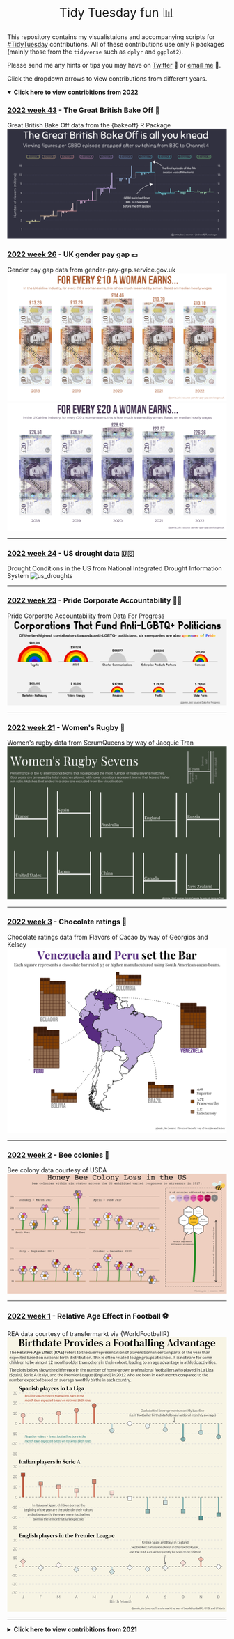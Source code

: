 <h1 style="font-weight:normal" align="center">Tidy Tuesday fun 📊</h1>

This repository contains my visualistaions and accompanying scripts for [#TidyTuesday](https://github.com/rfordatascience/tidytuesday) contributions. All of these contributions use only R packages (mainly those from the `tidyverse` such as `dplyr` and `ggplot2`). 

Please send me any hints or tips you may have on [Twitter](https://twitter.com/Jamie_Bio) 🐥 or [email me](mailto:jhudsonbio@gmail.com) 📧.

Click the dropdown arrows to view contributions from different years.

<details open><summary><b>Click here to view contribitions from 2022</b></summary>

### [2022 week 43](/2022/week_26/) - The Great British Bake Off 🧁

Great British Bake Off data from the {bakeoff} R Package
![gbbo](/2022/week_43/gbbo_27102022.png)
   
### [2022 week 26](/2022/week_26/) - UK gender pay gap 💷

Gender pay gap data from gender-pay-gap.service.gov.uk
![ten_pound](/2022/week_26/gender_pay_gap_1028062022.png)
![twenty_pound](/2022/week_26/gender_pay_gap_20_28062022.png)

----
  
### [2022 week 24](/2022/week_24/) - US drought data 🇺🇸

Drought Conditions in the US from National Integrated Drought Information System
![us_droughts](/2022/week_24/drought_severity_15062022.gif)

----
  
### [2022 week 23](/2022/week_23/) - Pride Corporate Accountability 🏳️‍🌈

Pride Corporate Accountability from Data For Progress
![pride_hypocrites](/2022/week_23/pride_politicians_11062022.png)

----
  
### [2022 week 21](/2022/week_21/) - Women's Rugby 🏉

Women's rugby data from ScrumQueens by way of Jacquie Tran
![rugby_sevens](/2022/week_21/womens_rugby_25052022.png)

----

### [2022 week 3](/2022/week_3/) - Chocolate ratings 🍫

Chocolate ratings data from Flavors of Cacao by way of Georgios and Kelsey
![choc_rating](/2022/week_3/choc_ratings_21012022.png)

----
  
### [2022 week 2](/2022/week_2/) - Bee colonies 🐝

Bee colony data  courtesy of USDA
![bee_colonies](/2022/week_2/bee_colonies_13012022.png)

----

### [2022 week 1](/2022/week_1/) - Relative Age Effect in Football ⚽️

REA data courtesy of transfermarkt via {WorldFootballR}
![football_rae](/2022/week_1/football_rae_09012022.png)

----
</details>

<details><summary><b>Click here to view contribitions from 2021</b></summary>

### [2021 week 52](/2021/week_52/) - Starbucks Coffees ☕️

Starbucks data courtesy of PythonCoderUnicorn and Starbucks Coffee Company
![starbucks](/2021/week_52/starbucks_21122021.png)

----

### [2021 week 51](/2021/week_51/) - Spice Girls 🇬🇧🎤

Spice Girls data courtesy of Jacquie Tran by way of Spotify and Genius
![spice_girls](/2021/week_51/spice_girls_15122021.png)

----

### [2021 week 50](/2021/week_50/) - World Spider Database 🕷

Spider data courtesy of World Spider Database
![spider](/2021/week_50/spiders_07122021.png)

----

### [2021 week 49](/2021/week_49/) - ODI data 🏏

Cricket ODI data courtesy of ESPN Cricinfo by way of Hassanasir 
![doctor_who](/2021/week_49/cricket_odi_30112021.png)

----

### [2021 week 48](/2021/week_48/) - Doctor Who 🚀📺

Doctor Who data courtesy of `datardis` 
![doctor_who](/2021/week_48/doctor_who_26112021.png)

----

### [2021 week 46](/2021/week_46/) - Learning with `afrilearndata` 🌍💻

`afrilearndata` data courtesy of `afrilearndata` and `afrihealthsites`
![afrilearndata](/2021/week_46/sudan_hospitals_09112021.png)

----

### [2021 week 44](/2021/week_44/) - Ultra Trail Running 🏃‍♀️

Ultra Trail Running data courtesy of Benjamin Nowak by way of International Trail Running Association (ITRA)
![ca_droughts](/2021/week_44/ultra_running_27102021.gif)

----

### [2021 week 42](/2021/week_43/) - Giant pumpkins 🎃

Giant pumpkin data from BigPumpkins.com
![giant_pumpkins_med](/2021/week_43/giant_pumpkins_med_19102021.png)
![giant_pumpkins_max_19102021](/2021/week_43/giant_pumpkins_max_19102021.png)

----

### [2021 week 42](/2021/week_42/) - Global fishing 🐟

Global fishing data from OurWorldinData.org
![global_fishing](/2021/week_42/global_fishing_13102021.png)

----

### [2021 week 41](/2021/week_41/) - US registered nurses 🏥

Registered nurse data from Data.World
![us_nurses](/2021/week_41/nurses_05102021.png)

----

### [2021 week 39](/2021/week_39/) - Emmy awards 🏆

Emmy award data from emmys.com
![emmys](/2021/week_39/emmys_22092021.png)

----

### [2021 week 38](/2021/week_38/) - US Billboard Top 100 🎼

US Billboard data from Data.World by way of Sean Miller, Billboard.com and Spotify
![us_billboard](/2021/week_38/us_billboard_15092021.png)

----

### [2021 week 37](/2021/week_37/) - Formula One 🏎

Formula One data from the Ergast API
![formula_1](/2021/week_37/hamilton_f1_07092021.png)

![formula_1](/2021/week_37/schumacher_f1_07092021.png)

![formula_1](/2021/week_37/vettel_f1_07092021.png)

----

### [2021 week 36](/2021/week_36/) - Australian bird baths 🦜

Bird bath data from Cleary *et al*., (2016) PLOS ONE 11(3): e0150899
![bird_baths](/2021/week_36/aus_birds_01092021.png)

----

### [2021 week 35](/2021/week_35/) - Lemurs 🙉 (we need an Aye-Aye emoji)

Lemur data from Duke Lemur Center & Zehr et al. (2014) Sci. Data
![lemurs](/2021/week_35/lemurs_24082021.png)

----

### [2021 week 34](/2021/week_34/) - Star Trek voice commands 🚀🖖

Star Trek voice command data from SpeechInteraction.org.
![star_trek](/2021/week_34/star_trek_20082021.png)

----

### [2021 week 33](/2021/week_33/) - U.S. Infrastructure investment 💰

Infrastructure investment data from the Bureau of Economic Analysis.
![infrastructure_spending](/2021/week_33/BEA_16082021.png)

----

### [2021 week 32](/2021/week_32/) - Paralympics 🏅

Paralympic data from the International Paralympic Committee
![paralympics](/2021/week_32/paralympics_13082021.png)

----

### [2021 week 31](/2021/week_31/) - Olympics 🏅

Olympic data from Kaggle
![summer_olympics_1](/2021/week_31/summer_olympics_1_29072021.png)

![summer_olympics_2](/2021/week_31/summer_olympics_2_29072021.png)

----

### [2021 week 30](/2021/week_30/) - US Droughts 🌵

US Drought data courtesy of the U.S. Drought Monitor
![ca_droughts](/2021/week_30/ca_drought_23072021.gif)

----

### [2021 week 29](/2021/week_29/) - Scooby Doo 🐕👻

Data of Scooby Doo Episodes from Kaggle thanks thanks to manual data aggregation by plummye.
![scooby_doo](/2021/week_29/scooby_doo_13072021.png)

----

### [2021 week 28](/2021/week_28/) - Independence days 🌍🎆

Independence Days data from Wikipedia thanks to Isabella Velasquez
![independence_days](/2021/week_28/independence_days_06072021.png)

----

### [2021 week 27](/2021/week_27/) - London animal rescues 🐱🐶

Animal rescue data from  London.gov by way of Data is Plural and Georgios Karamanis
![battersea_rescue](/2021/week_27/animal_rescues.gif)

----

### [2021 week 26](/2021/week_26/) - Park Access 🌳🇺🇸

Public park access data from The Trust for Public Land
![ny_park](/2021/week_26/ny_park_access_24062021.png)
![il_park](/2021/week_26/il_park_access_24062021.png)

----

### [2021 week 25](/2021/week_25/) - #DuBoisChallenge tweets ✊🏿

#DuBoisChallenge tweet data from Anthony Starks, Allen Hillery Sekou Tyler
![dubois_twitter](/2021/week_25/dubois_twitter_17062021.png)

----

### [2021 week 24](/2021/week_24/) - Great Lakes Fisheries 🎣

Fishery data from Great Lakes Fishery Commission
![great_lakes_fish](/2021/week_24/great_lake_fish_08062021.png)

----

### [2021 week 23](/2021/week_23/) - Survivor TV Show 📺🏝

Survivor ratings and viewership from Daniel Oehm who produced the {survivoR} package
![survivor](/2021/week_23/survivor_03062021.png)

----

### [2021 week 22](/2021/week_22/) - Mario Kart 64 🏎🏁

Mario Kart 64 World Records from Benedikt Claus & MKWR
![mario_kart](/2021/week_22/mario_kart_64_27052021.png)

----

### [2021 week 21](/2021/week_21/) - Salary survey 💰

Salary survey from Ask a Manager
![salary_survey](/2021/week_21/salary_data20052021.png)

----

### [2021 week 20](/2021/week_20/) - Internet Access 💻

Internet access data from Microsoft
![internet_access](/2021/week_20/internet_data14052021.png)

----

### [2021 week 19](/2021/week_19/) - Water sources 💦

Water point data from Water Point Data Exchange
![water_source](/2021/week_19/water_sources_06052021.gif)

----

### [2021 week 18](/2021/week_18/) - CEO departures 📊

CEO departure data from Gentry et al. 2021 & DataIsPlural
![CEO](/2021/week_18/CEO_27042021.png)

----

### [2021 week 17](/2021/week_17/) - Netflix Titles 📺

Netflix show data from Shivam Bansal (Kaggle)
![netflix_shows](/2021/week_17/netflix21042021.png)

----

### [2021 week 16](/2021/week_16/) - US Post Offices ✉️📪

US Post Office data from Blevins & Helbock, 2021, "US Post Offices", Harvard Dataverse
![us_post_offices](/2021/week_16/us_post14042021.png)

----

### [2021 week 15](/2021/week_15/) - Deforestation 🌳🪵

Deforestation data from Our World in Data
![deforestation](/2021/week_15/deforestation_06042021.png)

----

### [2021 week 14](/2021/week_14/) - Make up shades 💄

Makeup shades data from The Pudding | See original article [here](https://pudding.cool/2021/03/foundation-names/)
![makeup_shades](/2021/week_14/makeup_shades_12042021.png)

----

### [2021 week 13](/2021/week_13/) - UN votes 🌐🌍

UN voting data from Harvard Dataverse
![UN vote](/2021/week_13/un_votes25032021.png)

----

### [2021 week 12](/2021/week_12/) - Video Games 👾

Video game data from the video game distribution service Steam

![Steam_gaming](/2021/week_12/steam_plot16032021.png)

----


### [2021 week 11](/2021/week_11/) - Bechdel Test 🎥🙋‍♀️

The Bechdel test is a measure of the representation of women in fiction

![Bechdel Test](/2021/week_11/bechdel_test_15032021.png)

----
</details>
